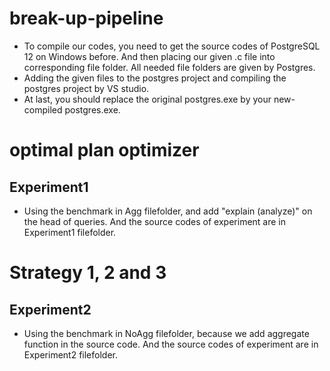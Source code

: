# break-up-pipeline
* To compile our codes, you need to get the source codes of PostgreSQL 12 on Windows before. And then placing our given .c file into corresponding file folder. All needed file folders are given by Postgres.
* Adding the given files to the postgres project and compiling the postgres project by VS studio.
* At last, you should replace the original postgres.exe by your new-compiled postgres.exe.

# optimal plan optimizer
## Experiment1
* Using the benchmark in Agg filefolder, and add "explain (analyze)" on the head of queries. And the source codes of experiment are in Experiment1 filefolder.

# Strategy 1, 2 and 3
## Experiment2
* Using the benchmark in NoAgg filefolder, because we add aggregate function in the source code. And the source codes of experiment are in Experiment2 filefolder.
